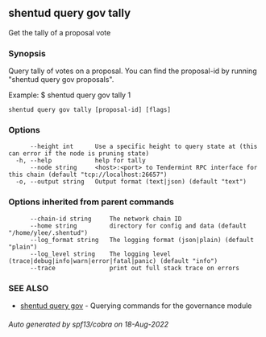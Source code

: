 ## shentud query gov tally

Get the tally of a proposal vote

### Synopsis

Query tally of votes on a proposal. You can find
the proposal-id by running "shentud query gov proposals".

Example:
$ shentud query gov tally 1

```
shentud query gov tally [proposal-id] [flags]
```

### Options

```
      --height int      Use a specific height to query state at (this can error if the node is pruning state)
  -h, --help            help for tally
      --node string     <host>:<port> to Tendermint RPC interface for this chain (default "tcp://localhost:26657")
  -o, --output string   Output format (text|json) (default "text")
```

### Options inherited from parent commands

```
      --chain-id string     The network chain ID
      --home string         directory for config and data (default "/home/ylee/.shentud")
      --log_format string   The logging format (json|plain) (default "plain")
      --log_level string    The logging level (trace|debug|info|warn|error|fatal|panic) (default "info")
      --trace               print out full stack trace on errors
```

### SEE ALSO

* [shentud query gov](shentud_query_gov.md)	 - Querying commands for the governance module

###### Auto generated by spf13/cobra on 18-Aug-2022

